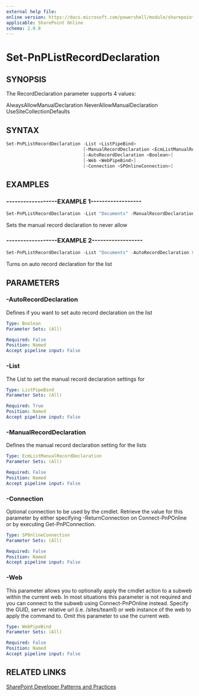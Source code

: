 ```yaml
---
external help file:
online version: https://docs.microsoft.com/powershell/module/sharepoint-pnp/set-pnplistrecorddeclaration
applicable: SharePoint Online
schema: 2.0.0
---
```

# Set-PnPListRecordDeclaration

## SYNOPSIS
The RecordDeclaration parameter supports 4 values:

AlwaysAllowManualDeclaration
NeverAllowManualDeclaration
UseSiteCollectionDefaults


## SYNTAX

```powershell
Set-PnPListRecordDeclaration -List <ListPipeBind>
                             [-ManualRecordDeclaration <EcmListManualRecordDeclaration>]
                             [-AutoRecordDeclaration <Boolean>]
                             [-Web <WebPipeBind>]
                             [-Connection <SPOnlineConnection>]
```

## EXAMPLES

### ------------------EXAMPLE 1------------------
```powershell
Set-PnPListRecordDeclaration -List "Documents" -ManualRecordDeclaration NeverAllowManualDeclaration
```

Sets the manual record declaration to never allow

### ------------------EXAMPLE 2------------------
```powershell
Set-PnPListRecordDeclaration -List "Documents" -AutoRecordDeclaration $true
```

Turns on auto record declaration for the list

## PARAMETERS

### -AutoRecordDeclaration
Defines if you want to set auto record declaration on the list

```yaml
Type: Boolean
Parameter Sets: (All)

Required: False
Position: Named
Accept pipeline input: False
```

### -List
The List to set the manual record declaration settings for

```yaml
Type: ListPipeBind
Parameter Sets: (All)

Required: True
Position: Named
Accept pipeline input: False
```

### -ManualRecordDeclaration
Defines the manual record declaration setting for the lists

```yaml
Type: EcmListManualRecordDeclaration
Parameter Sets: (All)

Required: False
Position: Named
Accept pipeline input: False
```

### -Connection
Optional connection to be used by the cmdlet. Retrieve the value for this parameter by either specifying -ReturnConnection on Connect-PnPOnline or by executing Get-PnPConnection.

```yaml
Type: SPOnlineConnection
Parameter Sets: (All)

Required: False
Position: Named
Accept pipeline input: False
```

### -Web
This parameter allows you to optionally apply the cmdlet action to a subweb within the current web. In most situations this parameter is not required and you can connect to the subweb using Connect-PnPOnline instead. Specify the GUID, server relative url (i.e. /sites/team1) or web instance of the web to apply the command to. Omit this parameter to use the current web.

```yaml
Type: WebPipeBind
Parameter Sets: (All)

Required: False
Position: Named
Accept pipeline input: False
```

## RELATED LINKS

[SharePoint Developer Patterns and Practices](https://aka.ms/sppnp)
